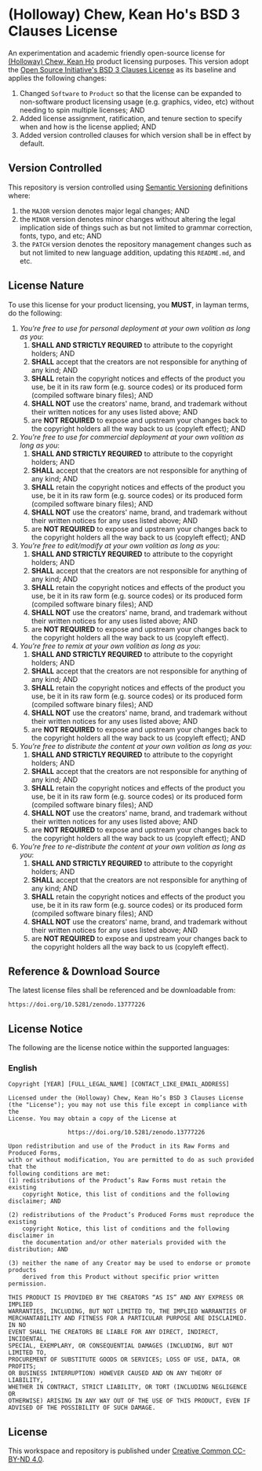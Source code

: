 # (Holloway) Chew, Kean Ho's BSD 3 Clauses License

An experimentation and academic friendly open-source license for
[(Holloway) Chew, Kean Ho](https://github.com/ChewKeanHo) product licensing
purposes. This version adopt the
[Open Source Initiative's BSD 3 Clauses License](https://opensource.org/license/bsd-3-clause)
as its baseline and applies the following changes:

1. Changed `Software` to `Product` so that the license can be expanded to
   non-software product licensing usage (e.g. graphics, video, etc) without
   needing to spin multiple licenses; AND
2. Added license assignment, ratification, and tenure section to specify when
   and how is the license applied; AND
3. Added version controlled clauses for which version shall be in effect by
   default.




## Version Controlled

This repository is version controlled using
[Semantic Versioning](https://semver.org/) definitions where:

1. the `MAJOR` version denotes major legal changes; AND
2. the `MINOR` version denotes minor changes without altering the legal
   implication side of things such as but not limited to grammar correction,
   fonts, typo, and etc; AND
3. the `PATCH` version denotes the repository management changes such as but
   not limited to new language addition, updating this `README.md`, and etc.




## License Nature

To use this license for your product licensing, you **MUST**, in layman terms,
do the following:


1. *You're free to use for personal deployment at your own volition as long as
   you*:
   1. **SHALL AND STRICTLY REQUIRED** to attribute to the copyright holders; AND
   2. **SHALL** accept that the creators are not responsible for anything of
      any kind; AND
   3. **SHALL** retain the copyright notices and effects of the product you
      use, be it in its raw form (e.g. source codes) or its produced form
      (compiled software binary files); AND
   4. **SHALL NOT** use the creators' name, brand, and trademark
      without their written notices for any uses listed above; AND
   5. are **NOT REQUIRED** to expose and upstream your changes back to the
      copyright holders all the way back to us (copyleft effect); AND
2. *You're free to use for commercial deployment at your own volition as long
   as you*:
   1. **SHALL AND STRICTLY REQUIRED** to attribute to the copyright holders; AND
   2. **SHALL** accept that the creators are not responsible for anything of
      any kind; AND
   3. **SHALL** retain the copyright notices and effects of the product you
      use, be it in its raw form (e.g. source codes) or its produced form
      (compiled software binary files); AND
   4. **SHALL NOT** use the creators' name, brand, and trademark
      without their written notices for any uses listed above; AND
   5. are **NOT REQUIRED** to expose and upstream your changes back to the
      copyright holders all the way back to us (copyleft effect); AND
3. *You're free to edit/modify at your own volition as long as you*:
   1. **SHALL AND STRICTLY REQUIRED** to attribute to the copyright holders; AND
   2. **SHALL** accept that the creators are not responsible for anything of
      any kind; AND
   3. **SHALL** retain the copyright notices and effects of the product you
      use, be it in its raw form (e.g. source codes) or its produced form
      (compiled software binary files); AND
   4. **SHALL NOT** use the creators' name, brand, and trademark
      without their written notices for any uses listed above; AND
   5. are **NOT REQUIRED** to expose and upstream your changes back to the
      copyright holders all the way back to us (copyleft effect).
4. *You're free to remix at your own volition as long as you*:
   1. **SHALL AND STRICTLY REQUIRED** to attribute to the copyright holders; AND
   2. **SHALL** accept that the creators are not responsible for anything of
      any kind; AND
   3. **SHALL** retain the copyright notices and effects of the product you
      use, be it in its raw form (e.g. source codes) or its produced form
      (compiled software binary files); AND
   4. **SHALL NOT** use the creators' name, brand, and trademark
      without their written notices for any uses listed above; AND
   5. are **NOT REQUIRED** to expose and upstream your changes back to the
      copyright holders all the way back to us (copyleft effect); AND
5. *You're free to distribute the content at your own volition as long as you*:
   1. **SHALL AND STRICTLY REQUIRED** to attribute to the copyright holders; AND
   2. **SHALL** accept that the creators are not responsible for anything of
      any kind; AND
   3. **SHALL** retain the copyright notices and effects of the product you
      use, be it in its raw form (e.g. source codes) or its produced form
      (compiled software binary files); AND
   4. **SHALL NOT** use the creators' name, brand, and trademark
      without their written notices for any uses listed above; AND
   5. are **NOT REQUIRED** to expose and upstream your changes back to the
      copyright holders all the way back to us (copyleft effect); AND
6. *You're free to re-distribute the content at your own volition as long as
   you*:
   1. **SHALL AND STRICTLY REQUIRED** to attribute to the copyright holders; AND
   2. **SHALL** accept that the creators are not responsible for anything of
      any kind; AND
   3. **SHALL** retain the copyright notices and effects of the product you
      use, be it in its raw form (e.g. source codes) or its produced form
      (compiled software binary files); AND
   4. **SHALL NOT** use the creators' name, brand, and trademark
      without their written notices for any uses listed above; AND
   5. are **NOT REQUIRED** to expose and upstream your changes back to the
      copyright holders all the way back to us (copyleft effect).




## Reference & Download Source

The latest license files shall be referenced and be downloadable from:

```
https://doi.org/10.5281/zenodo.13777226
```




## License Notice

The following are the license notice within the supported languages:

### English

```
Copyright [YEAR] [FULL_LEGAL_NAME] [CONTACT_LIKE_EMAIL_ADDRESS]

Licensed under the (Holloway) Chew, Kean Ho’s BSD 3 Clauses License
(the "License"); you may not use this file except in compliance with the
License. You may obtain a copy of the License at

                 https://doi.org/10.5281/zenodo.13777226

Upon redistribution and use of the Product in its Raw Forms and Produced Forms,
with or without modification, You are permitted to do as such provided that the
following conditions are met:
(1) redistributions of the Product’s Raw Forms must retain the existing
    copyright Notice, this list of conditions and the following disclaimer; AND

(2) redistributions of the Product’s Produced Forms must reproduce the existing
    copyright Notice, this list of conditions and the following disclaimer in
    the documentation and/or other materials provided with the distribution; AND

(3) neither the name of any Creator may be used to endorse or promote products
    derived from this Product without specific prior written permission.

THIS PRODUCT IS PROVIDED BY THE CREATORS “AS IS” AND ANY EXPRESS OR IMPLIED
WARRANTIES, INCLUDING, BUT NOT LIMITED TO, THE IMPLIED WARRANTIES OF
MERCHANTABILITY AND FITNESS FOR A PARTICULAR PURPOSE ARE DISCLAIMED. IN NO
EVENT SHALL THE CREATORS BE LIABLE FOR ANY DIRECT, INDIRECT, INCIDENTAL,
SPECIAL, EXEMPLARY, OR CONSEQUENTIAL DAMAGES (INCLUDING, BUT NOT LIMITED TO,
PROCUREMENT OF SUBSTITUTE GOODS OR SERVICES; LOSS OF USE, DATA, OR PROFITS;
OR BUSINESS INTERRUPTION) HOWEVER CAUSED AND ON ANY THEORY OF LIABILITY,
WHETHER IN CONTRACT, STRICT LIABILITY, OR TORT (INCLUDING NEGLIGENCE OR
OTHERWISE) ARISING IN ANY WAY OUT OF THE USE OF THIS PRODUCT, EVEN IF
ADVISED OF THE POSSIBILITY OF SUCH DAMAGE.
```




## License

This workspace and repository is published under
[Creative Common CC-BY-ND 4.0](https://creativecommons.org/licenses/by-nd/4.0/legalcode.en).
